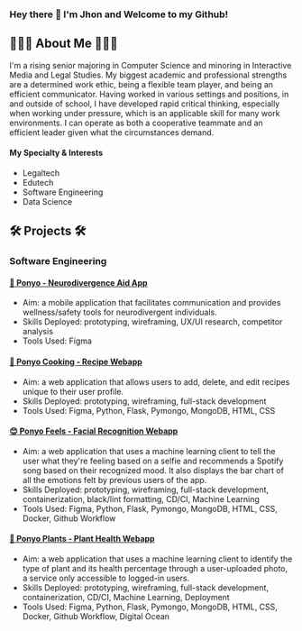 ### Hey there 👋 I'm Jhon and Welcome to my Github!
## 👩🏻‍💻 About Me 👩🏻‍💻
I'm a rising senior majoring in Computer Science and minoring in Interactive Media and Legal Studies. My biggest academic and professional strengths are a determined work ethic, being a flexible team player, and being an efficient communicator. Having worked in various settings and positions, in and outside of school, I have developed rapid critical thinking, especially when working under pressure, which is an applicable skill for many work environments. I can operate as both a cooperative teammate and an efficient leader given what the circumstances demand. 

#### My Specialty & Interests
- Legaltech
- Edutech
- Software Engineering
- Data Science

## 🛠️ Projects 🛠️
### Software Engineering
#### [🧠 Ponyo - Neurodivergence Aid App](https://github.com/jk021227/workportfolio/tree/main/Ponyo%20-%20Neurodivergence%20Aid)
* Aim: a mobile application that facilitates communication and provides wellness/safety tools for neurodivergent individuals.
* Skills Deployed: prototyping, wireframing, UX/UI research, competitor analysis
* Tools Used: Figma

#### [🍲 Ponyo Cooking - Recipe Webapp](https://github.com/jk021227/workportfolio/tree/main/Ponyo%20Cooking%20-%20Recipe%20webapp)
* Aim: a web application that allows users to add, delete, and edit recipes unique to their user profile.
* Skills Deployed: prototyping, wireframing, full-stack development
* Tools Used: Figma, Python, Flask, Pymongo, MongoDB, HTML, CSS

#### [😊 Ponyo Feels - Facial Recognition Webapp](https://github.com/jk021227/workportfolio/tree/main/Ponyo%20Feels%20-%20Containerized%20App%20w%3A%20Machine%20Learning%20Client)
* Aim: a web application that uses a machine learning client to tell the user what they're feeling based on a selfie and recommends a Spotify song based on their recognized mood. It also displays the bar chart of all the emotions felt by previous users of the app.
* Skills Deployed: prototyping, wireframing, full-stack development, containerization, black/lint formatting, CD/CI, Machine Learning
* Tools Used: Figma, Python, Flask, Pymongo, MongoDB, HTML, CSS, Docker, Github Workflow

#### [🌱 Ponyo Plants - Plant Health Webapp](https://github.com/jk021227/workportfolio/tree/main/Ponyo%20Plants%20-%20ML%20Droplet)
* Aim: a web application that uses a machine learning client to identify the type of plant and its health percentage through a user-uploaded photo, a service only accessible to logged-in users. 
* Skills Deployed: prototyping, wireframing, full-stack development, containerization, CD/CI, Machine Learning, Deployment
* Tools Used: Figma, Python, Flask, Pymongo, MongoDB, HTML, CSS, Docker, Github Workflow, Digital Ocean


